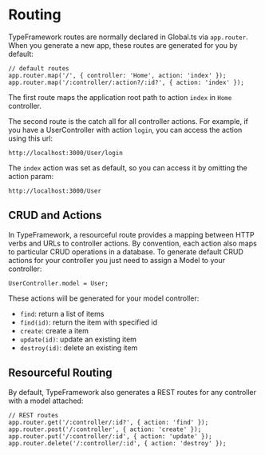 # Routing

TypeFramework routes are normally declared in Global.ts via `app.router`. When you generate a new app, these routes are generated
for you by default:

    // default routes
    app.router.map('/', { controller: 'Home', action: 'index' });
    app.router.map('/:controller/:action?/:id?', { action: 'index' });

The first route maps the application root path to action `index` in `Home` controller.

The second route is the catch all for all controller actions. For example, if you have a UserController with action `login`,
you can access the action using this url:

    http://localhost:3000/User/login

The `index` action was set as default, so you can access it by omitting the action param:

    http://localhost:3000/User

## CRUD and Actions

In TypeFramework, a resourceful route provides a mapping between HTTP verbs and URLs to controller actions.
By convention, each action also maps to particular CRUD operations in a database. To generate default CRUD actions
for your controller you just need to assign a Model to your controller:

    UserController.model = User;

These actions will be generated for your model controller:

- `find`: return a list of items
- `find(id)`: return the item with specified id
- `create`: create a item
- `update(id)`: update an existing item
- `destroy(id)`: delete an existing item

## Resourceful Routing

By default, TypeFramework also generates a REST routes for any controller with a model attached:

    // REST routes
    app.router.get('/:controller/:id?', { action: 'find' });
    app.router.post('/:controller', { action: 'create' });
    app.router.put('/:controller/:id', { action: 'update' });
    app.router.delete('/:controller/:id', { action: 'destroy' });
